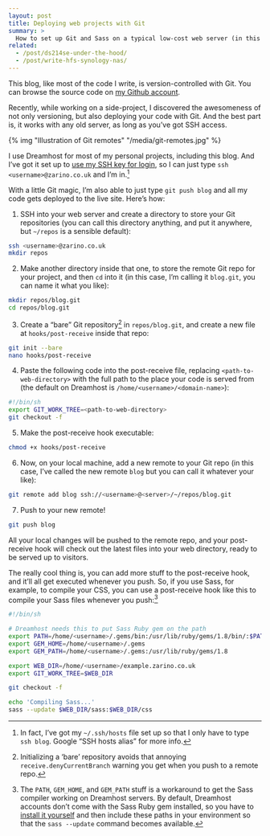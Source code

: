 ```yaml
---
layout: post
title: Deploying web projects with Git
summary: >
  How to set up Git and Sass on a typical low-cost web server (in this case Dreamhost) so you can just push your work remotely and have it automatically deployed and running in seconds.
related:
  - /post/ds214se-under-the-hood/
  - /post/write-hfs-synology-nas/
---
```


This blog, like most of the code I write, is version-controlled with Git. You can browse the source code on [my Github account](https://github.com/zarino/zarino.co.uk).

Recently, while working on a side-project, I discovered the awesomeness of not only versioning, but also deploying your code with Git. And the best part is, it works with any old server, as long as you’ve got SSH access.

{% img "Illustration of Git remotes" "/media/git-remotes.jpg" %}

I use Dreamhost for most of my personal projects, including this blog. And I’ve got it set up to [use my SSH key for login](http://wiki.dreamhost.com/SSH#Passwordless_Login), so I can just type `ssh <username>@zarino.co.uk` and I’m in.[^1]

[^1]: In fact, I’ve got my `~/.ssh/hosts` file set up so that I only have to type `ssh blog`. Google “SSH hosts alias” for more info.

With a little Git magic, I’m also able to just type `git push blog` and all my code gets deployed to the live site. Here’s how:

1. SSH into your web server and create a directory to store your Git repositories (you can call this directory anything, and put it anywhere, but `~/repos` is a sensible default):

```sh
ssh <username>@zarino.co.uk
mkdir repos
```

2. Make another directory inside that one, to store the remote Git repo for your project, and then `cd` into it (in this case, I’m calling it `blog.git`, you can name it what you like):

```sh
mkdir repos/blog.git
cd repos/blog.git
```

3. Create a “bare” Git repository[^2] in `repos/blog.git`, and create a new file at `hooks/post-receive` inside that repo:

```sh
git init --bare
nano hooks/post-receive
```

4. Paste the following code into the post-receive file, replacing `<path-to-web-directory>` with the full path to the place your code is served from (the default on Dreamhost is `/home/<username>/<domain-name>`):

```sh
#!/bin/sh
export GIT_WORK_TREE=<path-to-web-directory>
git checkout -f
```

5. Make the post-receive hook executable:

```sh
chmod +x hooks/post-receive
```

6. Now, on your local machine, add a new remote to your Git repo (in this case, I’ve called the new remote `blog` but you can call it whatever your like):

```sh
git remote add blog ssh://<username>@<server>/~/repos/blog.git
```

7. Push to your new remote!

```sh
git push blog
```

[^2]: Initializing a ‘bare’ repository avoids that annoying `receive.denyCurrentBranch` warning you get when you push to a remote repo.

All your local changes will be pushed to the remote repo, and your post-receive hook will check out the latest files into your web directory, ready to be served up to visitors.

The really cool thing is, you can add more stuff to the post-receive hook, and it’ll all get executed whenever you push. So, if you use Sass, for example, to compile your CSS, you can use a post-receive hook like this to compile your Sass files whenever you push:[^3]

[^3]: The `PATH`, `GEM_HOME`, and `GEM_PATH` stuff is a workaround to get the Sass compiler working on Dreamhost servers. By default, Dreamhost accounts don’t come with the Sass Ruby gem installed, so you have to [install it yourself](http://wiki.dreamhost.com/Gems) and then include these paths in your environment so that the `sass --update` command becomes available.

```sh
#!/bin/sh

# Dreamhost needs this to put Sass Ruby gem on the path
export PATH=/home/<username>/.gems/bin:/usr/lib/ruby/gems/1.8/bin/:$PATH
export GEM_HOME=/home/<username>/.gems
export GEM_PATH=/home/<username>/.gems:/usr/lib/ruby/gems/1.8

export WEB_DIR=/home/<username>/example.zarino.co.uk
export GIT_WORK_TREE=$WEB_DIR

git checkout -f

echo 'Compiling Sass...'
sass --update $WEB_DIR/sass:$WEB_DIR/css
```
